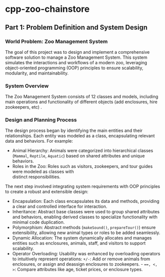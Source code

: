 # cpp-zoo-chainstore

## Part 1: Problem Definition and System Design
### World Problem: Zoo Management System
The goal of this project was to design and implement a comprehensive software solution to manage a Zoo Management System. This system simulates the interactions and workflows of a modern zoo, leveraging object-oriented programming (OOP) principles to ensure scalability, modularity, and maintainability.
### System Overview
The Zoo Management System consists of 12 classes and models, including main operations and functionality of different objects (add enclosures, hire zookeepers, etc) . 
### Design and Planning Process
The design process began by identifying the main entities and their relationships. Each entity was modeled as a class, encapsulating relevant data and behaviors. For example: 
  - Animal Hierarchy: Animals were categorized into hierarchical classes (`Mammal`, `Reptile`, `Aquatic`) based on shared attributes and unique behaviors.
  - Roles in the Zoo: Roles such as visitors, zookeepers, and tour guides were modeled as classes with   
distinct responsibilities. 

The next step involved integrating system requirements with OOP principles to create a robust and extensible design: 
  - Encapsulation: Each class encapsulates its data and methods, providing a clear and controlled interface for interaction.
  - Inheritance: Abstract base classes were used to group shared attributes and behaviors, enabling derived classes to specialize functionality with minimal code duplication.
  - Polymorphism: Abstract methods (`makeSound()`, `prepareTour()`) ensure extensibility, allowing new animal types or roles to be added seamlessly.
  - Dynamic Allocation: The system dynamically allocates and manages entities such as enclosures, animals, staff, and visitors to support scalability.
  - Operator Overloading: Usability was enhanced by overloading operators to intuitively represent operations:
 `+/-`: Add or remove animals from enclosures, or assign and deassign enclosures to zookeepers. -
 `==, <, >`: Compare attributes like age, ticket prices, or enclosure types. 
